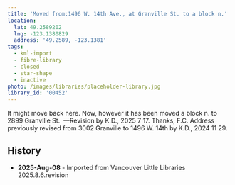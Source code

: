 ```yaml
---
title: 'Moved from:1496 W. 14th Ave., at Granville St. to a block n.'
location:
  lat: 49.2589202
  lng: -123.1380829
  address: '49.2589, -123.1381'
tags:
  - kml-import
  - fibre-library
  - closed
  - star-shape
  - inactive
photo: /images/libraries/placeholder-library.jpg
library_id: '00452'
---
```

It might move back here.
Now, however it has been moved a block n. to
2899 Granville St. 
—Revision by K.D., 2025 7 17. Thanks, F.C.
Address previously revised from 3002 Granville to 1496 W. 14th by K.D., 2024 11 29.

## History
- **2025-Aug-08** - Imported from Vancouver Little Libraries 2025.8.6.revision
